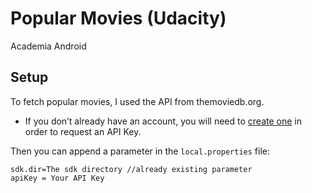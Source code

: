 # Popular Movies (Udacity)
Academia Android

## Setup

To fetch popular movies, I used the API from themoviedb.org.

- If you don’t already have an account, you will need to [create one](https://www.themoviedb.org/signup) in order to request an API Key.

Then you can append a parameter in the `local.properties` file:
```
sdk.dir=The sdk directory //already existing parameter
apiKey = Your API Key
```

